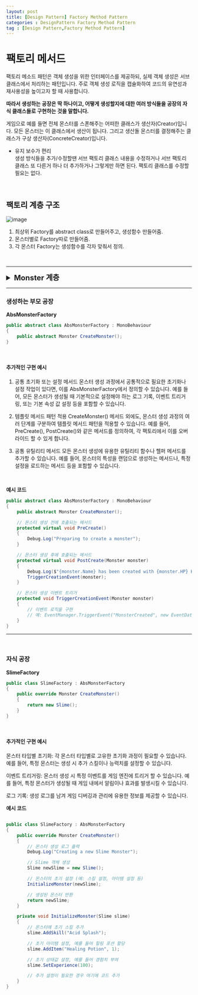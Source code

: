 ```yaml
---
layout: post
title: [Design Pattern] Factory Method Pattern
categories : DesignPattern Factory Method Pattern
tag : [Design Pattern,Factory Method Pattern]
---
```


# 팩토리 메서드

팩토리 메소드 패턴은 객체 생성을 위한 인터페이스를 제공하되, 실제 객체 생성은 서브클래스에서 처리하는 패턴입니다. 주로 객체 생성 로직을 캡슐화하여 코드의 유연성과 재사용성을 높이고자 할 때 사용합니다. 

**따라서 생성하는 공장은 딱 하나이고, 어떻게 생성할지에 대한 여러 방식들을 공장의 자식 클래스들로 구현하는 것을 말합니다.**
   
게임으로 예를 들면 전체 몬스터를 스폰해주는 어떠한 클래스가 생산자(Creator)입니다. 모든 몬스터는 이 클래스에서 생산이 됩니다. 그리고 생산돌 몬스터를 결정해주는 클래스가 구상 생산자(ConcreteCreator)입니다.   



- 유지 보수가 편리   
생성 방식들을 추가/수정할땐 서브 팩토리 클래스 내용을 수정하거나 서브 팩토리 클래스 또 다른거 하나 더 추가하거나 그렇게만 하면 된다.
팩토리 클래스를 수정할 필요는 없다.   

<br/>


## 팩토리 계층 구조

![image](https://github.com/user-attachments/assets/0a9d554b-3596-4e12-844c-91d8bedd2eb1)   


1. 최상위 Factory를 abstract class로 만들어주고, 생성함수 만들어줌.   
2. 몬스터별로 Factory따로 만들어줌.
3. 각 몬스터 Factory는 생성함수를 각자 맞춰서 정의.   


<br/>

- - - 

<details>
<summary style="font-size: 20px; font-weight: bold;">Monster 계층</summary>

<div markdown="1">

**Monster**
```c#
public enum MonsterType
{
    Slime,
    Gobline,
    Orc
}

public abstract class Monster
{
    protected MonsterType type;
    protected string name;
    protected int hp;
    protected int exp;

    public abstract void Attack();
    public abstract void Move();
}
```

**Slime**
```c#
class Slime : Monster
{
    public Slime()
    {
        type = MonsterType.Slime;
        name = "Slime";
        hp = 120;
        exp = 15;

        Debug.Log(this.name + " : 생성!!");
    }

    public override void Attack()
    {
        Debug.Log(this.name + " : 공격!!");
    }
    public override void Move()
    {
        Debug.Log(this.name + " : 공격!!");
    }
}


```

</div>
</details>

- - -

### 생성하는 부모 공장

**AbsMonsterFactory** 

```c#
public abstract class AbsMonsterFactory : MonoBehaviour
{
    public abstract Monster CreateMonster();
}
```   
<br/>

 #### 추가적인 구현 예시

1. 공통 초기화 또는 설정 메서드
몬스터 생성 과정에서 공통적으로 필요한 초기화나 설정 작업이 있다면, 이를 AbsMonsterFactory에서 정의할 수 있습니다. 예를 들어, 모든 몬스터가 생성될 때 기본적으로 설정해야 하는 로그 기록, 이벤트 트리거링, 또는 기본 속성 값 설정 등을 포함할 수 있습니다.

2. 템플릿 메서드 패턴 적용
CreateMonster() 메서드 외에도, 몬스터 생성 과정의 여러 단계를 구분하여 템플릿 메서드 패턴을 적용할 수 있습니다. 예를 들어, PreCreate(), PostCreate()와 같은 메서드를 정의하여, 각 팩토리에서 이를 오버라이드 할 수 있게 합니다.

3. 공통 유틸리티 메서드
모든 몬스터 생성에 유용한 유틸리티 함수나 헬퍼 메서드를 추가할 수 있습니다. 예를 들어, 몬스터의 특성을 랜덤으로 생성하는 메서드나, 특정 설정을 로드하는 메서드 등을 포함할 수 있습니다.

<br/>

**예시 코드**
```c#
public abstract class AbsMonsterFactory : MonoBehaviour
{
    public abstract Monster CreateMonster();

    // 몬스터 생성 전에 호출되는 메서드
    protected virtual void PreCreate()
    {
        Debug.Log("Preparing to create a monster");
    }

    // 몬스터 생성 후에 호출되는 메서드
    protected virtual void PostCreate(Monster monster)
    {
        Debug.Log($"{monster.Name} has been created with {monster.HP} HP and {monster.EXP} EXP");
        TriggerCreationEvent(monster);
    }

    // 몬스터 생성 이벤트 트리거
    protected void TriggerCreationEvent(Monster monster)
    {
        // 이벤트 로직을 구현
        // 예: EventManager.TriggerEvent("MonsterCreated", new EventData(monster));
    }
}

```

- - -

<br/>

### 자식 공장


**SlimeFactory**

```c#
public class SlimeFactory : AbsMonsterFactory
{
    public override Monster CreateMonster()
    {
        return new Slime();
    }
}
```

<br/>

#### 추가적인 구현 예시

몬스터 타입별 초기화: 각 몬스터 타입별로 고유한 초기화 과정이 필요할 수 있습니다. 예를 들어, 특정 몬스터는 생성 시 추가 스킬이나 능력치를 설정할 수 있습니다.

이벤트 트리거링: 몬스터 생성 시 특정 이벤트를 게임 엔진에 트리거 할 수 있습니다. 예를 들어, 특정 몬스터가 생성될 때 게임 내에서 알림이나 효과를 발생시킬 수 있습니다.

로그 기록: 생성 로그를 남겨 게임 디버깅과 관리에 유용한 정보를 제공할 수 있습니다.

**예시 코드**

```c#

public class SlimeFactory : AbsMonsterFactory
{
    public override Monster CreateMonster()
    {
        // 몬스터 생성 로그 출력
        Debug.Log("Creating a new Slime Monster");

        // Slime 객체 생성
        Slime newSlime = new Slime();

        // 몬스터의 초기 설정 (예: 스킬 설정, 아이템 설정 등)
        InitializeMonster(newSlime);

        // 생성된 몬스터 반환
        return newSlime;
    }

    private void InitializeMonster(Slime slime)
    {
        // 몬스터에 초기 스킬 추가
        slime.AddSkill("Acid Splash");

        // 초기 아이템 설정, 예를 들어 힐링 포션 할당
        slime.AddItem("Healing Potion", 1);

        // 초기 상태값 설정, 예를 들어 경험치 부여
        slime.SetExperience(100);

        // 추가 설정이 필요한 경우 여기에 코드 추가
    }
}

```